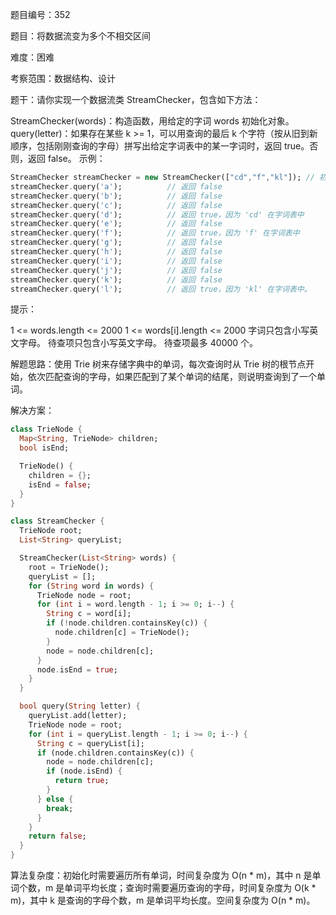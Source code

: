 题目编号：352

题目：将数据流变为多个不相交区间

难度：困难

考察范围：数据结构、设计

题干：请你实现一个数据流类 StreamChecker，包含如下方法：

StreamChecker(words)：构造函数，用给定的字词 words 初始化对象。
query(letter)：如果存在某些 k >= 1，可以用查询的最后 k 个字符（按从旧到新顺序，包括刚刚查询的字母）拼写出给定字词表中的某一字词时，返回 true。否则，返回 false。
示例：

```dart
StreamChecker streamChecker = new StreamChecker(["cd","f","kl"]); // 初始化字典
streamChecker.query('a');          // 返回 false
streamChecker.query('b');          // 返回 false
streamChecker.query('c');          // 返回 false
streamChecker.query('d');          // 返回 true，因为 'cd' 在字词表中
streamChecker.query('e');          // 返回 false
streamChecker.query('f');          // 返回 true，因为 'f' 在字词表中
streamChecker.query('g');          // 返回 false
streamChecker.query('h');          // 返回 false
streamChecker.query('i');          // 返回 false
streamChecker.query('j');          // 返回 false
streamChecker.query('k');          // 返回 false
streamChecker.query('l');          // 返回 true，因为 'kl' 在字词表中。
```

提示：

1 <= words.length <= 2000
1 <= words[i].length <= 2000
字词只包含小写英文字母。
待查项只包含小写英文字母。
待查项最多 40000 个。

解题思路：使用 Trie 树来存储字典中的单词，每次查询时从 Trie 树的根节点开始，依次匹配查询的字母，如果匹配到了某个单词的结尾，则说明查询到了一个单词。

解决方案：

```dart
class TrieNode {
  Map<String, TrieNode> children;
  bool isEnd;

  TrieNode() {
    children = {};
    isEnd = false;
  }
}

class StreamChecker {
  TrieNode root;
  List<String> queryList;

  StreamChecker(List<String> words) {
    root = TrieNode();
    queryList = [];
    for (String word in words) {
      TrieNode node = root;
      for (int i = word.length - 1; i >= 0; i--) {
        String c = word[i];
        if (!node.children.containsKey(c)) {
          node.children[c] = TrieNode();
        }
        node = node.children[c];
      }
      node.isEnd = true;
    }
  }

  bool query(String letter) {
    queryList.add(letter);
    TrieNode node = root;
    for (int i = queryList.length - 1; i >= 0; i--) {
      String c = queryList[i];
      if (node.children.containsKey(c)) {
        node = node.children[c];
        if (node.isEnd) {
          return true;
        }
      } else {
        break;
      }
    }
    return false;
  }
}
```

算法复杂度：初始化时需要遍历所有单词，时间复杂度为 O(n * m)，其中 n 是单词个数，m 是单词平均长度；查询时需要遍历查询的字母，时间复杂度为 O(k * m)，其中 k 是查询的字母个数，m 是单词平均长度。空间复杂度为 O(n * m)。